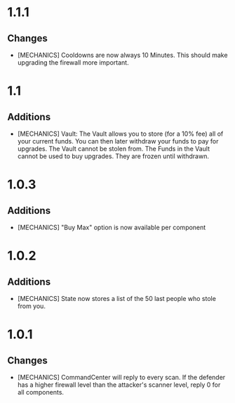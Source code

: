 # 1.1.1

## Changes

- [MECHANICS] Cooldowns are now always 10 Minutes. This should make upgrading the firewall more important.

# 1.1

## Additions

- [MECHANICS] Vault: The Vault allows you to store (for a 10% fee) all of your current funds. You can then later withdraw your funds to pay for upgrades. The Vault cannot be stolen from. The Funds in the Vault cannot be used to buy upgrades. They are frozen until withdrawn.

# 1.0.3

## Additions

- [MECHANICS] "Buy Max" option is now available per component


# 1.0.2

## Additions

- [MECHANICS] State now stores a list of the 50 last people who stole from you.

# 1.0.1

## Changes

- [MECHANICS] CommandCenter will reply to every scan. If the defender has a higher firewall level than the attacker's scanner level, reply 0 for all components.